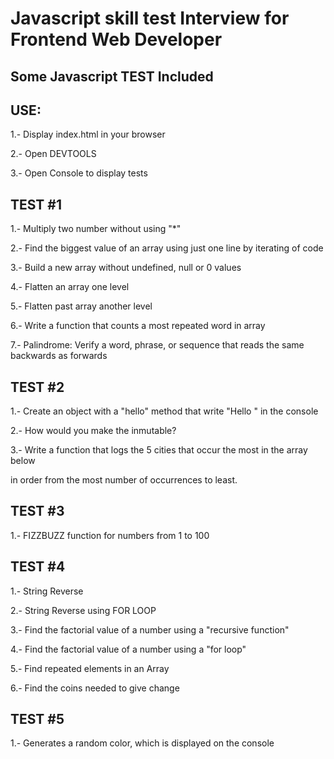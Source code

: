 # Javascript skill test Interview for Frontend Web Developer

## Some Javascript TEST Included

## USE:

1.- Display index.html in your browser

2.- Open DEVTOOLS

3.- Open Console to display tests

## TEST #1

1.- Multiply two number without using "\*"

2.- Find the biggest value of an array using just one line by iterating of code

3.- Build a new array without undefined, null or 0 values

4.- Flatten an array one level

5.- Flatten past array another level

6.- Write a function that counts a most repeated word in array

7.- Palindrome: Verify a word, phrase, or sequence that reads the same backwards as forwards

## TEST #2

1.- Create an object with a "hello" method that write "Hello <name>" in the console

2.- How would you make the <name> inmutable?

3.- Write a function that logs the 5 cities that occur the most in the array below

in order from the most number of occurrences to least.

## TEST #3

1.- FIZZBUZZ function for numbers from 1 to 100

## TEST #4

1.- String Reverse

2.- String Reverse using FOR LOOP

3.- Find the factorial value of a number using a "recursive function"

4.- Find the factorial value of a number using a "for loop"

5.- Find repeated elements in an Array

6.- Find the coins needed to give change

## TEST #5

1.- Generates a random color, which is displayed on the console
